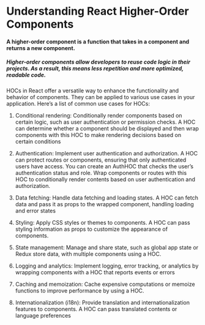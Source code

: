 # Understanding React Higher-Order Components

#### A higher-order component is a function that takes in a component and returns a new component.

##### Higher-order components allow developers to reuse code logic in their projects. As a result, this means less repetition and more optimized, readable code.


HOCs in React offer a versatile way to enhance the functionality and behavior of components. They can be applied to various use cases in your application. Here’s a list of common use cases for HOCs:

1. Conditional rendering: Conditionally render components based on certain logic, such as user authentication or permission checks. A HOC can determine whether a component should be displayed and then wrap components with this HOC to make rendering decisions based on certain conditions

2. Authentication: Implement user authentication and authorization. A HOC can protect routes or components, ensuring that only authenticated users have access. You can create an AuthHOC that checks the user’s authentication status and role. Wrap components or routes with this HOC to conditionally render contents based on user authentication and authorization.

3. Data fetching: Handle data fetching and loading states. A HOC can fetch data and pass it as props to the wrapped component, handling loading and error states

4. Styling: Apply CSS styles or themes to components. A HOC can pass styling information as props to customize the appearance of components.

5. State management: Manage and share state, such as global app state or Redux store data, with multiple components using a HOC.

6. Logging and analytics: Implement logging, error tracking, or analytics by wrapping components with a HOC that reports events or errors

7. Caching and memoization: Cache expensive computations or memoize functions to improve performance by using a HOC.

8. Internationalization (i18n): Provide translation and internationalization features to components. A HOC can pass translated contents or language preferences